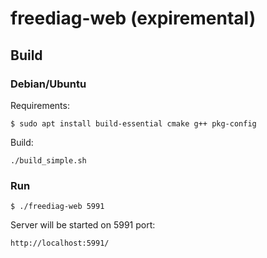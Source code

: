 # freediag-web (expiremental)

## Build

### Debian/Ubuntu

Requirements:
```
$ sudo apt install build-essential cmake g++ pkg-config
```

Build:
```
./build_simple.sh
```

### Run

```
$ ./freediag-web 5991
```

Server will be started on 5991 port:

`http://localhost:5991/`